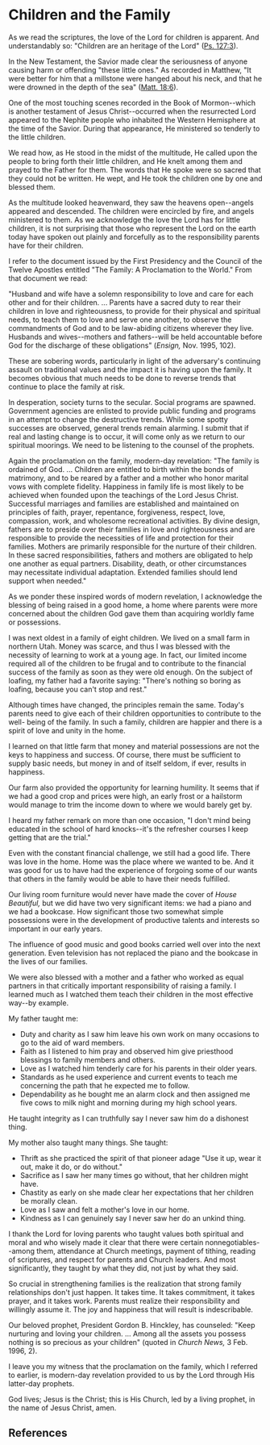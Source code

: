 # Children and the Family

As we read the scriptures, the love of the Lord for children is apparent. And
understandably so: "Children are an heritage of the Lord" ([Ps.
127:3](/scriptures/ot/ps/127.3?lang=eng#2)).

In the New Testament, the Savior made clear the seriousness of anyone causing
harm or offending "these little ones." As recorded in Matthew, "It were better
for him that a millstone were hanged about his neck, and that he were drowned
in the depth of the sea" ([Matt. 18:6](/scriptures/nt/matt/18.6?lang=eng#5)).

One of the most touching scenes recorded in the Book of Mormon--which is
another testament of Jesus Christ--occurred when the resurrected Lord appeared
to the Nephite people who inhabited the Western Hemisphere at the time of the
Savior. During that appearance, He ministered so tenderly to the little
children.

We read how, as He stood in the midst of the multitude, He called upon the
people to bring forth their little children, and He knelt among them and
prayed to the Father for them. The words that He spoke were so sacred that
they could not be written. He wept, and He took the children one by one and
blessed them.

As the multitude looked heavenward, they saw the heavens open--angels appeared
and descended. The children were encircled by fire, and angels ministered to
them. As we acknowledge the love the Lord has for little children, it is not
surprising that those who represent the Lord on the earth today have spoken
out plainly and forcefully as to the responsibility parents have for their
children.

I refer to the document issued by the First Presidency and the Council of the
Twelve Apostles entitled "The Family: A Proclamation to the World." From that
document we read:

"Husband and wife have a solemn responsibility to love and care for each other
and for their children. ... Parents have a sacred duty to rear their children in
love and righteousness, to provide for their physical and spiritual needs, to
teach them to love and serve one another, to observe the commandments of God
and to be law-abiding citizens wherever they live. Husbands and wives--mothers
and fathers--will be held accountable before God for the discharge of these
obligations" (_Ensign,_ Nov. 1995, 102).

These are sobering words, particularly in light of the adversary's continuing
assault on traditional values and the impact it is having upon the family. It
becomes obvious that much needs to be done to reverse trends that continue to
place the family at risk.

In desperation, society turns to the secular. Social programs are spawned.
Government agencies are enlisted to provide public funding and programs in an
attempt to change the destructive trends. While some spotty successes are
observed, general trends remain alarming. I submit that if real and lasting
change is to occur, it will come only as we return to our spiritual moorings.
We need to be listening to the counsel of the prophets.

Again the proclamation on the family, modern-day revelation: "The family is
ordained of God. ... Children are entitled to birth within the bonds of
matrimony, and to be reared by a father and a mother who honor marital vows
with complete fidelity. Happiness in family life is most likely to be achieved
when founded upon the teachings of the Lord Jesus Christ. Successful marriages
and families are established and maintained on principles of faith, prayer,
repentance, forgiveness, respect, love, compassion, work, and wholesome
recreational activities. By divine design, fathers are to preside over their
families in love and righteousness and are responsible to provide the
necessities of life and protection for their families. Mothers are primarily
responsible for the nurture of their children. In these sacred
responsibilities, fathers and mothers are obligated to help one another as
equal partners. Disability, death, or other circumstances may necessitate
individual adaptation. Extended families should lend support when needed."

As we ponder these inspired words of modern revelation, I acknowledge the
blessing of being raised in a good home, a home where parents were more
concerned about the children God gave them than acquiring worldly fame or
possessions.

I was next oldest in a family of eight children. We lived on a small farm in
northern Utah. Money was scarce, and thus I was blessed with the necessity of
learning to work at a young age. In fact, our limited income required all of
the children to be frugal and to contribute to the financial success of the
family as soon as they were old enough. On the subject of loafing, my father
had a favorite saying: "There's nothing so boring as loafing, because you
can't stop and rest."

Although times have changed, the principles remain the same. Today's parents
need to give each of their children opportunities to contribute to the well-
being of the family. In such a family, children are happier and there is a
spirit of love and unity in the home.

I learned on that little farm that money and material possessions are not the
keys to happiness and success. Of course, there must be sufficient to supply
basic needs, but money in and of itself seldom, if ever, results in happiness.

Our farm also provided the opportunity for learning humility. It seems that if
we had a good crop and prices were high, an early frost or a hailstorm would
manage to trim the income down to where we would barely get by.

I heard my father remark on more than one occasion, "I don't mind being
educated in the school of hard knocks--it's the refresher courses I keep
getting that are the trial."

Even with the constant financial challenge, we still had a good life. There
was love in the home. Home was the place where we wanted to be. And it was
good for us to have had the experience of forgoing some of our wants that
others in the family would be able to have their needs fulfilled.

Our living room furniture would never have made the cover of _House
Beautiful,_ but we did have two very significant items: we had a piano and we
had a bookcase. How significant those two somewhat simple possessions were in
the development of productive talents and interests so important in our early
years.

The influence of good music and good books carried well over into the next
generation. Even television has not replaced the piano and the bookcase in the
lives of our families.

We were also blessed with a mother and a father who worked as equal partners
in that critically important responsibility of raising a family. I learned
much as I watched them teach their children in the most effective way--by
example.

My father taught me:

  * Duty and charity as I saw him leave his own work on many occasions to go to the aid of ward members. 
  * Faith as I listened to him pray and observed him give priesthood blessings to family members and others. 
  * Love as I watched him tenderly care for his parents in their older years. 
  * Standards as he used experience and current events to teach me concerning the path that he expected me to follow. 
  * Dependability as he bought me an alarm clock and then assigned me five cows to milk night and morning during my high school years. 

He taught integrity as I can truthfully say I never saw him do a dishonest
thing.

My mother also taught many things. She taught:

  * Thrift as she practiced the spirit of that pioneer adage "Use it up, wear it out, make it do, or do without."
  * Sacrifice as I saw her many times go without, that her children might have. 
  * Chastity as early on she made clear her expectations that her children be morally clean. 
  * Love as I saw and felt a mother's love in our home. 
  * Kindness as I can genuinely say I never saw her do an unkind thing. 

I thank the Lord for loving parents who taught values both spiritual and moral
and who wisely made it clear that there were certain nonnegotiables--among
them, attendance at Church meetings, payment of tithing, reading of
scriptures, and respect for parents and Church leaders. And most
significantly, they taught by what they did, not just by what they said.

So crucial in strengthening families is the realization that strong family
relationships don't just happen. It takes time. It takes commitment, it takes
prayer, and it takes work. Parents must realize their responsibility and
willingly assume it. The joy and happiness that will result is indescribable.

Our beloved prophet, President Gordon B. Hinckley, has counseled: "Keep
nurturing and loving your children. ... Among all the assets you possess nothing
is so precious as your children" (quoted in _Church News,_ 3 Feb. 1996, 2).

I leave you my witness that the proclamation on the family, which I referred
to earlier, is modern-day revelation provided to us by the Lord through His
latter-day prophets.

God lives; Jesus is the Christ; this is His Church, led by a living prophet,
in the name of Jesus Christ, amen.

## References

